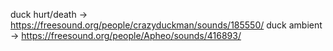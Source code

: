 duck hurt/death -> https://freesound.org/people/crazyduckman/sounds/185550/
duck ambient -> https://freesound.org/people/Apheo/sounds/416893/